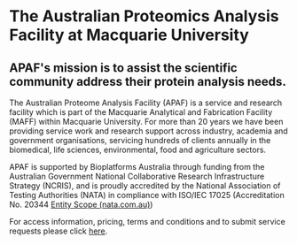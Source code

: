 # The Australian Proteomics Analysis Facility at Macquarie University

APAF's mission is to assist the scientific community address their protein analysis needs.
------------------------------------------------------------------------------------------


The Australian Proteome Analysis Facility (APAF) is a service and research facility which is part of the Macquarie Analytical and Fabrication Facility (MAFF) within Macquarie University.  For more than 20 years we have been providing service work and research support across industry, academia and government organisations, servicing hundreds of clients annually in the biomedical, life sciences, environmental, food and agriculture sectors.

APAF is supported by Bioplatforms Australia through funding from the Australian Government National Collaborative Research Infrastructure Strategy (NCRIS), and is proudly accredited by the National Association of Testing Authorities (NATA) in compliance with ISO/IEC 17025 (Accreditation No. 20344 [Entity Scope (nata.com.au)](https://nata.com.au/entity_scope/?AccNo=20344&q1=irn&str=&&AccNo=20344 "Entity Scopre (nanta.com.au)"))

For access information, pricing, terms and conditions and to submit service requests please click [here](https://www.mq.edu.au/research/research-centres-groups-and-facilities/facilities/australian-proteome-analysis-facility/service-requests-pricing-and-access "here").
